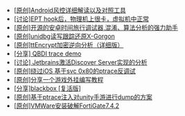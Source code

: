 + [[原创]Android风控详细解读以及对照工具](https://bbs.kanxue.com/thread-286120.htm)
+ [[讨论]EPT hook后，物理机上很卡，虚拟机中正常](https://bbs.kanxue.com/thread-286936.htm)
+ [[原创]开源的安卓时间旅行调试器,混淆、算法分析的强力助手](https://bbs.kanxue.com/thread-286457.htm)
+ [[原创]unidbg读写跟踪还原X-Gorgon](https://bbs.kanxue.com/thread-285586.htm)
+ [[原创]ttEncrypt加密逆向分析（详细版）](https://bbs.kanxue.com/thread-286273.htm)
+ [[分享] QBDI trace demo](https://bbs.kanxue.com/thread-285857.htm)
+ [[讨论] Jetbrains激活Discover Server实现的分析](https://bbs.kanxue.com/thread-283941.htm)
+ [[原创]绕过iOS 基于svc 0x80的ptrace反调试](https://bbs.kanxue.com/thread-273796.htm)
+ [[原创]分享一个游戏外挂编写教程](https://bbs.kanxue.com/thread-286912.htm)
+ [[分享]blackbox [复活版]](https://bbs.kanxue.com/thread-286308.htm)
+ [[原创]基于ptrace注入对unity手游进行dump的方案](https://bbs.kanxue.com/thread-286222.htm)
+ [[原创]VMWare安装破解FortiGate7.4.2](https://bbs.kanxue.com/thread-284794.htm)
